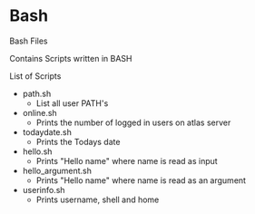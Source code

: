 # Bash
Bash Files

Contains Scripts written in BASH

List of Scripts
- path.sh
  - List all user PATH's
- online.sh
  - Prints the number of logged in users on atlas server
- todaydate.sh
  - Prints the Todays date
- hello.sh
  - Prints "Hello name" where name is read as input
- hello_argument.sh 
  - Prints "Hello name" where name is read as an argument
- userinfo.sh
  - Prints username, shell and home 
